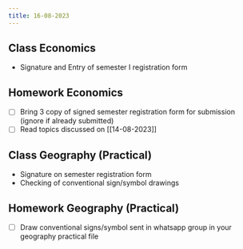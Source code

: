 ```yaml
---
title: 16-08-2023
---
```


## Class Economics
- Signature and Entry of semester I registration form

## Homework Economics
- [ ] Bring 3 copy of signed semester registration form for submission (ignore if already submitted)
- [ ] Read topics discussed on [[14-08-2023]]

## Class Geography (Practical)
- Signature on semester registration form
- Checking of conventional sign/symbol drawings

## Homework Geography (Practical)
- [ ] Draw conventional signs/symbol sent in whatsapp group in your geography practical file